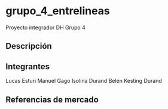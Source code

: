 # grupo_4_entrelineas
Proyecto integrador DH Grupo 4

## Descripción

## Integrantes
Lucas Esturi
Manuel Gago
Isolina Durand
Belén Kesting Durand

## Referencias de mercado
